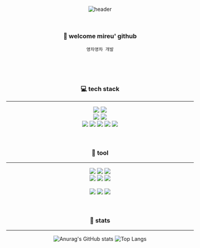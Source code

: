 <div align="center">

![header](https://capsule-render.vercel.app/api?type=cylinder&color=000000&height=100&section=header&text=mireu&fontColor=ffffff&fontSize=30&animation=twinkling&fontAlignY=55)

<br>

### 👋 welcome mireu' github
`영차영차 개발`

<br>
<br>
<br>

### 💻 tech stack
___
<img src="https://img.shields.io/badge/java-007396?style=flat-square&logo=java&logoColor=white"/>
<img src="https://img.shields.io/badge/ORACLE-F80000?style=flat-square&logo=oracle&logoColor=white"/>
<br>
<img src="https://img.shields.io/badge/Swift-F05138?style=flat-square&logo=Swift&logoColor=white"/>
 <img src="https://img.shields.io/badge/UIKit-00a7ff?style=flat-square&logo=Swift&logoColor=white">
<br>

<img src="https://img.shields.io/badge/HTML5-E34F26?style=flat-square&logo=HTML5&logoColor=white">
<img src="https://img.shields.io/badge/CSS3-1572B6?style=flat-square&logo=CSS3&logoColor=white">
<img src="https://img.shields.io/badge/javascript-F7DF1E?style=flat-square&logo=javascript&logoColor=black"> 
<!-- <img src="https://img.shields.io/badge/jquery-0769AD?style=flat-square&logo=jquery&logoColor=white">  -->
<img src="https://img.shields.io/badge/Ajax-2c83b9?style=flat-square&logo=Ajax&logoColor=white">
 <img src="https://img.shields.io/badge/Jsp-e76f00?style=flat-square&logo=Jsp&logoColor=white"> 
 <br>
<br>
<br>

### 🔨 tool
___
 <img src="https://img.shields.io/badge/visualstudiocode-007ACC?style=flat-square&logo=visualstudiocode&logoColor=white"> 
<img src="https://img.shields.io/badge/Spring-6DB33F?style=flat-square&logo=Spring&logoColor=white"/>
<img src="https://img.shields.io/badge/Xcode-147EFB?style=flat-square&logo=Xcode&logoColor=white"/>
 <br>
<img src="https://img.shields.io/badge/Docker-2496ED?style=flat-square&logo=Docker&logoColor=white"/>
<img src="https://img.shields.io/badge/apachetomcat-F8DC75?style=flat-square&logo=apachetomcat&logoColor=black"> 
<img src="https://img.shields.io/badge/Amazon AWS-232F3E?style=flat-square&logo=amazonaws&logoColor=white"/>
<br>
<br>

<img src="https://img.shields.io/badge/GitHub-181717?style=flat-square&logo=GitHub&logoColor=white"/>
<img src="https://img.shields.io/badge/Git-F05032?style=flat-square&logo=git&logoColor=white"/>
<img src="https://img.shields.io/badge/Velog-20C997?style=flat-square&logo=velog&logoColor=white"/>




<br>
<br>
<br>

### 🙏 stats
___
![Anurag's GitHub stats](https://github-readme-stats.vercel.app/api?username=mireu930&show_icons=true&theme=dracula)
![Top Langs](https://github-readme-stats.vercel.app/api/top-langs/?username=mireu930&layout=compact&theme=dracula)

</div>
